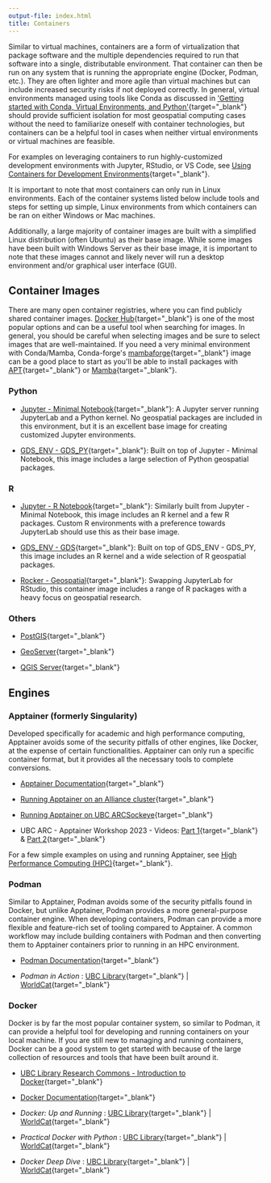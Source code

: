 ```yaml
---
output-file: index.html
title: Containers
---
```


Similar to virtual machines, containers are a form of virtualization that
package software and the multiple dependencies required to run that software
into a single, distributable environment. That container can then be run on any
system that is running the appropriate engine (Docker, Podman, etc.). They are
often lighter and more agile than virtual machines but can include increased
security risks if not deployed correctly. In general, virtual environments
managed using tools like Conda as discussed in
['Getting started with Conda, Virtual Environments, and Python'](https://UBC-Geography.github.io/computing-resources/development-environments/conda-getting-started){target="\_blank"}
should provide sufficient isolation for most geospatial computing cases without
the need to familiarize oneself with container technologies, but containers can
be a helpful tool in cases when neither virtual environments or virtual machines
are feasible.

For examples on leveraging containers to run highly-customized development
environments with Jupyter, RStudio, or VS Code, see
[Using Containers for Development Environments](https://UBC-Geography.github.io/computing-resources/development-environments/containerized-environments){target="\_blank"}.

It is important to note that most containers can only run in Linux environments.
Each of the container systems listed below include tools and steps for setting
up simple, Linux environments from which containers can be ran on either Windows
or Mac machines.

Additionally, a large majority of container images are built with a simplified
Linux distribution (often Ubuntu) as their base image. While some images have
been built with Windows Server as their base image, it is important to note that
these images cannot and likely never will run a desktop environment and/or
graphical user interface (GUI).

## Container Images

There are many open container registries, where you can find publicly shared
container images. [Docker Hub](https://hub.docker.com){target="\_blank"} is one
of the most popular options and can be a useful tool when searching for images.
In general, you should be careful when selecting images and be sure to select
images that are well-maintained. If you need a very minimal environment with
Conda/Mamba, Conda-forge's
[mambaforge](https://hub.docker.com/r/condaforge/mambaforge){target="\_blank"}
image can be a good place to start as you'll be able to install packages with
[APT](https://manpages.debian.org/bookworm/apt/apt-get.8.en.html){target="\_blank"}
or [Mamba](https://mamba.readthedocs.io/en/latest/index.html){target="\_blank"}.

### Python

- [Jupyter - Minimal Notebook](https://jupyter-docker-stacks.readthedocs.io/en/latest/using/selecting.html#jupyter-minimal-notebook){target="\_blank"}:
  A Jupyter server running JupyterLab and a Python kernel. No geospatial
  packages are included in this environment, but it is an excellent base image
  for creating customized Jupyter environments.

- [GDS_ENV - GDS_PY](https://darribas.org/gds_env/stacks/gds_py/){target="\_blank"}:
  Built on top of Jupyter - Minimal Notebook, this image includes a large
  selection of Python geospatial packages.

### R

- [Jupyter - R Notebook](https://jupyter-docker-stacks.readthedocs.io/en/latest/using/selecting.html#jupyter-r-notebook){target="\_blank"}:
  Similarly built from Jupyter - Minimal Notebook, this image includes an R
  kernel and a few R packages. Custom R environments with a preference towards
  JupyterLab should use this as their base image.

- [GDS_ENV - GDS](https://darribas.org/gds_env/stacks/gds/){target="\_blank"}:
  Built on top of GDS_ENV - GDS_PY, this image includes an R kernel and a wide
  selection of R geospatial packages.

- [Rocker - Geospatial](https://rocker-project.org/images/versioned/rstudio.html){target="\_blank"}:
  Swapping JupyterLab for RStudio, this container image includes a range of R
  packages with a heavy focus on geospatial research.

### Others

- [PostGIS](https://github.com/postgis/docker-postgis){target="\_blank"}

- [GeoServer](https://docs.geoserver.org/latest/en/user/installation/docker.html){target="\_blank"}

- [QGIS Server](https://docs.qgis.org/latest/en/docs/server_manual/containerized_deployment.html){target="\_blank"}

## Engines

### Apptainer (formerly Singularity)

Developed specifically for academic and high performance computing, Apptainer
avoids some of the security pitfalls of other engines, like Docker, at the
expense of certain functionalities. Apptainer can only run a specific container
format, but it provides all the necessary tools to complete conversions.

- [Apptainer Documentation](https://apptainer.org/docs/user/main/){target="\_blank"}

- [Running Apptainer on an Alliance cluster](https://docs.alliancecan.ca/wiki/Apptainer){target="\_blank"}

- [Running Apptainer on UBC ARCSockeye](https://confluence.it.ubc.ca/display/UARC/Using+Apptainer+or+Singularity+Containers){target="\_blank"}

- UBC ARC - Apptainer Workshop 2023 - Videos:
  [Part 1](https://youtu.be/LE4HTJ0sQ3k?si=BEBNiP2V7y_LjNtO){target="\_blank"} &
  [Part 2](https://youtu.be/5P4syyFIV0M?si=AwG5WxgQw5z3Oqp-){target="\_blank"}

For a few simple examples on using and running Apptainer, see
[High Performance Computing (HPC)](https://UBC-Geography.github.io/computing-resources/high-performance-computing){target="\_blank"}.

### Podman

Similar to Apptainer, Podman avoids some of the security pitfalls found in
Docker, but unlike Apptainer, Podman provides a more general-purpose container
engine. When developing containers, Podman can provide a more flexible and
feature-rich set of tooling compared to Apptainer. A common workflow may include
building containers with Podman and then converting them to Apptainer containers
prior to running in an HPC environment.

- [Podman Documentation](https://docs.podman.io/en/latest/){target="\_blank"}

- _Podman in Action_ :
  [UBC Library](https://go.exlibris.link/XZMWFsdp){target="\_blank"} |
  [WorldCat](https://search.worldcat.org/title/1371958299){target="\_blank"}

### Docker

Docker is by far the most popular container system, so similar to Podman, it can
provide a helpful tool for developing and running containers on your local
machine. If you are still new to managing and running containers, Docker can be
a good system to get started with because of the large collection of resources
and tools that have been built around it.

- [UBC Library Research Commons - Introduction to Docker](https://ubc-library-rc.github.io/intro-docker){target="\_blank"}

- [Docker Documentation](https://docs.docker.com/get-started/){target="\_blank"}

- _Docker: Up and Running_ :
  [UBC Library](https://go.exlibris.link/z6bLGnqS){target="\_blank"} |
  [WorldCat](https://search.worldcat.org/title/1370903040){target="\_blank"}

- _Practical Docker with Python_ :
  [UBC Library](https://go.exlibris.link/V5Yl7J3v){target="\_blank"} |
  [WorldCat](https://search.worldcat.org/title/1287132682){target="\_blank"}

- _Docker Deep Dive_ :
  [UBC Library](https://go.exlibris.link/4wT3cjWD){target="\_blank"} |
  [WorldCat](https://search.worldcat.org/title/1206238897){target="\_blank"}
